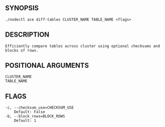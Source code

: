 ## SYNOPSIS
    ./nodectl ace diff-tables CLUSTER_NAME TABLE_NAME <flags>
 
## DESCRIPTION
    Efficiently compare tables across cluster using optional checksums and blocks of rows.
 
## POSITIONAL ARGUMENTS
    CLUSTER_NAME
    TABLE_NAME
 
## FLAGS
    -c, --checksum_use=CHECKSUM_USE
        Default: False
    -b, --block_rows=BLOCK_ROWS
        Default: 1
